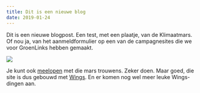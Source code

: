```yaml
---
title: Dit is een nieuwe blog
date: 2019-01-24
---
```

Dit is een nieuwe blogpost. Een test, met een plaatje, van de Klimaatmars. Of nou ja, van het aanmeldformulier op een van de campagnesites die we voor GroenLinks hebben gemaakt.

![](https://bureaubolster.s3-eu-west-1.amazonaws.com/nwexnjzw29tf5a8kuafbw2vy3e8pejnu.png)

Je kunt ook [meelopen](https://beweging.groenlinks.nl/klimaatmars) met die mars trouwens. Zeker doen. Maar goed, die site is dus gebouwd met [Wings](https://wings-platform.com). En er komen nog wel meer leuke Wings-dingen aan. 